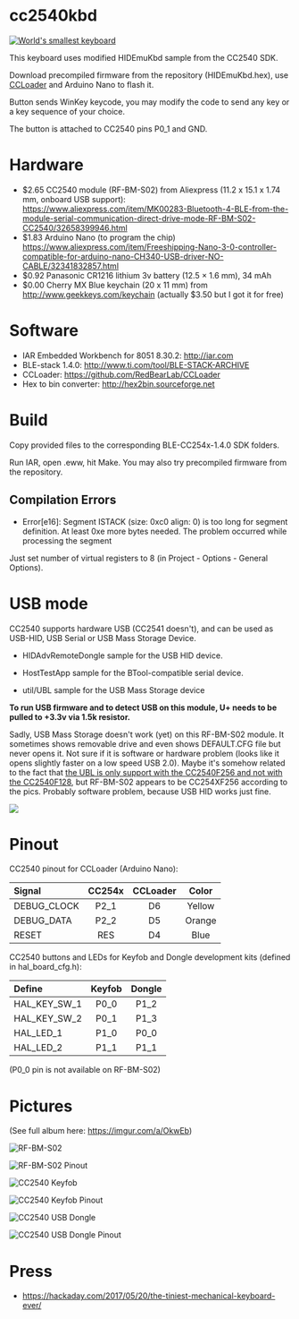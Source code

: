 cc2540kbd
=========

[![World's smallest keyboard](http://img.youtube.com/vi/zbrPOiaEOTg/0.jpg)](https://www.youtube.com/watch?v=zbrPOiaEOTg)

This keyboard uses modified HIDEmuKbd sample from the CC2540 SDK.

Download precompiled firmware from the repository (HIDEmuKbd.hex), use [CCLoader](https://github.com/RedBearLab/CCLoader) and Arduino Nano to flash it.

Button sends WinKey keycode, you may modify the code to send any key or a key sequence of your choice.

The button is attached to CC2540 pins P0_1 and GND.

Hardware
========

* $2.65 CC2540 module (RF-BM-S02) from Aliexpress (11.2 x 15.1 x 1.74 mm, onboard USB support): https://www.aliexpress.com/item/MK00283-Bluetooth-4-BLE-from-the-module-serial-communication-direct-drive-mode-RF-BM-S02-CC2540/32658399946.html
* $1.83 Arduino Nano (to program the chip) https://www.aliexpress.com/item/Freeshipping-Nano-3-0-controller-compatible-for-arduino-nano-CH340-USB-driver-NO-CABLE/32341832857.html
* $0.92 Panasonic CR1216 lithium 3v battery (12.5 × 1.6 mm), 34 mAh
* $0.00 Cherry MX Blue keychain (20 x 11 mm) from http://www.geekkeys.com/keychain (actually $3.50 but I got it for free)

Software
========

* IAR Embedded Workbench for 8051 8.30.2: http://iar.com
* BLE-stack 1.4.0: http://www.ti.com/tool/BLE-STACK-ARCHIVE
* CCLoader: https://github.com/RedBearLab/CCLoader
* Hex to bin converter: http://hex2bin.sourceforge.net


Build
=====
Copy provided files to the corresponding BLE-CC254x-1.4.0 SDK folders.

Run IAR, open .eww, hit Make. You may also try precompiled firmware from the repository.

Compilation Errors
------------------

* Error[e16]: Segment ISTACK (size: 0xc0 align: 0) is too long for segment definition. At least 0xe more bytes needed. The problem occurred while processing the segment

Just set number of virtual registers to 8 (in Project - Options - General Options).


USB mode
========

CC2540 supports hardware USB (CC2541 doesn't), and can be used as USB-HID, USB Serial or USB Mass Storage Device.

* HIDAdvRemoteDongle sample for the USB HID device.

* HostTestApp sample for the BTool-compatible serial device.

* util/UBL sample for the USB Mass Storage device

**To run USB firmware and to detect USB on this module, U+ needs to be pulled to +3.3v via 1.5k resistor.**

Sadly, USB Mass Storage doesn't work (yet) on this RF-BM-S02 module. It sometimes shows removable drive and even shows DEFAULT.CFG file but never opens it.
Not sure if it is software or hardware problem (looks like it opens slightly faster on a low speed USB 2.0).
Maybe it's somehow related to the fact that [the UBL is only support with the CC2540F256 and not with the CC2540F128](https://e2e.ti.com/support/wireless_connectivity/bluetooth_low_energy/f/538/t/181578),
but RF-BM-S02 appears to be CC254XF256 according to the pics. Probably software problem, because USB HID works just fine.

![](https://i.imgur.com/Ch9nKii.jpg)

Pinout
======

CC2540 pinout for CCLoader (Arduino Nano):

| Signal      | CC254x | CCLoader | Color  |
|:------------|:------:|:--------:|:------:|
| DEBUG_CLOCK | P2_1   | D6       | Yellow |
| DEBUG_DATA  | P2_2   | D5       | Orange |
| RESET       | RES    | D4       | Blue   |

CC2540 buttons and LEDs for Keyfob and Dongle development kits (defined in hal_board_cfg.h):

|Define      |Keyfob|Dongle|
|:-----------|:----:|:----:|
|HAL_KEY_SW_1| P0_0 | P1_2 |
|HAL_KEY_SW_2| P0_1 | P1_3 |
|HAL_LED_1   | P1_0 | P0_0 |
|HAL_LED_2   | P1_1 | P1_1 |

(P0_0 pin is not available on RF-BM-S02)


Pictures
========

(See full album here: https://imgur.com/a/OkwEb)

![RF-BM-S02](https://i.imgur.com/t2jBtzZ.jpg)

![RF-BM-S02 Pinout](https://i.imgur.com/NLrpZvw.png)

![CC2540 Keyfob](https://i.imgur.com/HDq4U84.png)

![CC2540 Keyfob Pinout](https://i.imgur.com/SVT2FJk.png)

![CC2540 USB Dongle](https://i.imgur.com/7rDH41f.jpg)

![CC2540 USB Dongle Pinout](https://i.imgur.com/Eji2RxW.png)


Press
=====

* https://hackaday.com/2017/05/20/the-tiniest-mechanical-keyboard-ever/

